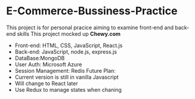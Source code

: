 # E-Commerce-Bussiness-Practice
This project is for personal pracice aiming to examine front-end and back-end skills
This project mocked up **Chewy.com**
- Front-end: HTML, CSS, JavaScript, React.js
- Back-end: JavaScript, node.js, express.js
- DataBase:MongoDB
- User Auth: Microsoft Azure
- Session Management: Redis
Future Plan:
- Current version is still in vanilla Javascript
- Will change to React later
- Use Redux to manage states when chaning 


